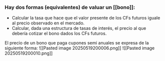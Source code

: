 ### Hay dos formas (equivalentes) de valuar un [[bono]]:
- Calcular la tasa que hace que el valor presente de los CFs futuros iguale al precio observado en el mercado.
- Calcular, dada una estructura de tasas de interés, el precio al que debería cotizar el bono dados los CFs futuros.

El precio de un bono que paga cupones semi anuales se expresa de la siguiente forma:
![[Pasted image 20250519200006.png]]
![[Pasted image 20250519200010.png]]

